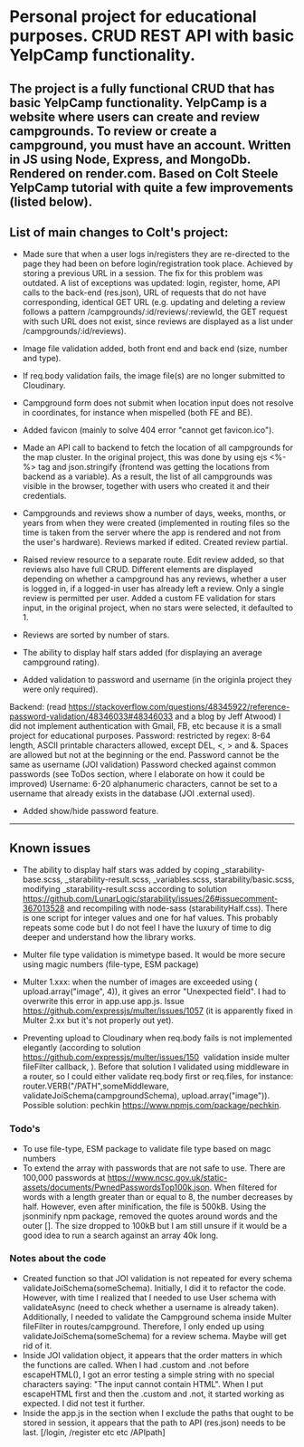 # Personal project for educational purposes. CRUD REST API with basic YelpCamp functionality.

## The project is a fully functional CRUD that has basic YelpCamp functionality. YelpCamp is a website where users can create and review campgrounds. To review or create a campground, you must have an account. Written in JS using Node, Express, and MongoDb. Rendered on render.com. Based on Colt Steele YelpCamp tutorial with quite a few improvements (listed below).

## List of main changes to Colt's project:

- Made sure that when a user logs in/registers they are re-directed to the page they had been on before login/registration took place. Achieved by storing a previous URL in a session. The fix for this problem was outdated. A list of exceptions was updated: login, register, home, API calls to the back-end (res.json), URL of requests that do not have corresponding, identical GET URL (e.g. updating and deleting a review follows a pattern /campgrounds/:id/reviews/:reviewId, the GET request with such URL does not exist, since reviews are displayed as a list under /campgrounds/:id/reviews).

- Image file validation added, both front end and back end (size, number and type).

- If req.body validation fails, the image file(s) are no longer submitted to Cloudinary.

- Campground form does not submit when location input does not resolve in coordinates, for instance when mispelled (both FE and BE).

- Added favicon (mainly to solve 404 error "cannot get favicon.ico").

- Made an API call to backend to fetch the location of all campgrounds for the map cluster. In the original project, this was done by using ejs <%-%> tag and json.stringify (frontend was getting the locations from backend as a variable). As a result, the list of all campgrounds was visible in the browser, together with users who created it and their credentials.

- Campgrounds and reviews show a number of days, weeks, months, or years from when they were created (implemented in routing files so the time is taken from the server where the app is rendered and not from the user's hardware). Reviews marked if edited. Created review partial.

- Raised review resource to a separate route. Edit review added, so that reviews also have full CRUD. Different elements are displayed depending on whether a campground has any reviews, whether a user is logged in, if a logged-in user has already left a review. Only a single review is permitted per user. Added a custom FE validation for stars input, in the original project, when no stars were selected, it defaulted to 1.

- Reviews are sorted by number of stars.

- The ability to display half stars added (for displaying an average campground rating).

- Added validation to password and username (in the originla project they were only required).

Backend: (read https://stackoverflow.com/questions/48345922/reference-password-validation/48346033#48346033 and a blog by Jeff Atwood)
I did not implement authentication with Gmail, FB, etc because it is a small project for educational purposes.
Password: restricted by regex: 8-64 length, ASCII printable characters allowed, except DEL, <, > and &. Spaces are allowed but not at the beginning or the end.
Password cannot be the same as username (JOI validation)
Password checked against common passwords (see ToDos section, where I elaborate on how it could be improved)
Username: 6-20 alphanumeric characters, cannot be set to a username that already exists in the database (JOI .external used).

- Added show/hide password feature.

---

## Known issues

- The ability to display half stars was added by coping \_starability-base.scss, \_starability-result.scss, \_variables.scss, starability/basic.scss, modifying \_starability-result.scss according to solution https://github.com/LunarLogic/starability/issues/26#issuecomment-367013528 and recompiling with node-sass (starabilityHalf.css). There is one script for integer values and one for haf values. This probably repeats some code but I do not feel I have the luxury of time to dig deeper and understand how the library works.

- Multer file type validation is mimetype based. It would be more secure using magic numbers (file-type, ESM package)

- Multer 1.xxx: when the number of images are exceeded using ( upload.array("image", 4)), it gives an error "Unexpected field". I had to overwrite this error in app.use app.js. Issue https://github.com/expressjs/multer/issues/1057 (it is apparently fixed in Multer 2.xx but it's not properly out yet).

- Preventing upload to Cloudinary when req.body fails is not implemented elegantly (according to solution https://github.com/expressjs/multer/issues/150  validation inside multer fileFilter callback, ). Before that solution I validated using middleware in a router, so I could either validate req.body first or req.files, for instance: router.VERB("/PATH",someMiddleware, validateJoiSchema(campgroundSchema), upload.array("image")). Possible solution: pechkin https://www.npmjs.com/package/pechkin.

### Todo's

- To use file-type, ESM package to validate file type based on magc numbers
- To extend the array with passwords that are not safe to use. There are 100,000 passwords at https://www.ncsc.gov.uk/static-assets/documents/PwnedPasswordsTop100k.json. When filtered for words with a length greater than or equal to 8, the number decreases by half. However, even after minification, the file is 500kB. Using the jsonminify npm package, removed the quotes around words and the outer []. The size dropped to 100kB but I am still unsure if it would be a good idea to run a search against an array 40k long.

### Notes about the code

- Created function so that JOI validation is not repeated for every schema validateJoiSchema(someSchema). Initially, I did it to refactor the code. However, with time I realized that I needed to use User schema with validateAsync (need to check whether a username is already taken). Additionally, I needed to validate the Campground schema inside Multer fileFilter in routes/campground. Therefore, I only ended up using validateJoiSchema(someSchema) for a review schema. Maybe will get rid of it.
- Inside JOI validation object, it appears that the order matters in which the functions are called. When I had .custom and .not before escapeHTML(), I got an error testing a simple string with no special characters saying: "The input cannot contain HTML". When I put escapeHTML first and then the .custom and .not, it started working as expected. I did not test it further.
- Inside the app.js in the section when I exclude the paths that ought to be stored in session, it appears that the path to API (res.json) needs to be last. [/login, /register etc etc /APIpath]
